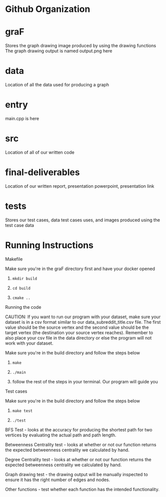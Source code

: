 
# Github Organization

# graF
Stores the graph drawing image produced by using the drawing functions
The graph drawing output is named output.png here

# data
Location of all the data used for producing a graph

# entry
main.cpp is here

# src
Location of all of our written code

# final-deliverables
Location of our written report, presentation powerpoint, presentation link

# tests
Stores our test cases, data test cases uses, and images produced using the test case data

# Running Instructions

Makefile

Make sure you're in the graF directory first and have your docker opened

1) ```mkdir build```

2) ```cd build```

3) ```cmake ..```

Running the code

CAUTION: If you want to run our program with your dataset, make sure your dataset is in a csv format similar to our data_subreddit_title.csv file. The first value should be the source vertex and the second value should be the target vertex (the destination your source vertex reaches). Remember to also place your csv file in the data directory or else the program will not work with your dataset.

Make sure you're in the build directory and follow the steps below

1) ```make```

2) ```./main```

3) follow the rest of the steps in your terminal. Our program will guide you

Test cases

Make sure you're in the build directory and follow the steps below

1) ```make test```

2) ```./test```


BFS Test - looks at the accuracy for producing the shortest path for two vertices by evaluating the actual path and path length.

Betweenness Centrality test - looks at whether or not our function returns the expected betweenness centrality we calculated by hand.

Degree Centrality test - looks at whether or not our function returns the expected betweenness centrality we calculated by hand. 

Graph drawing test - the drawing output will be manually inspected to ensure it has the right number of edges and nodes.

Other functions - test whether each function has the intended functionality.